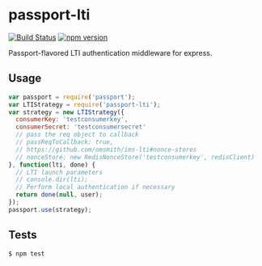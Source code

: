 # passport-lti

[![Build Status](https://travis-ci.org/civitaslearning/passport-lti.svg)](https://travis-ci.org/civitaslearning/passport-lti)
[![npm version](https://badge.fury.io/js/passport-lti.svg)](http://badge.fury.io/js/passport-lti)

Passport-flavored LTI authentication middleware for express.

## Usage

```javascript
var passport = require('passport');
var LTIStrategy = require('passport-lti');
var strategy = new LTIStrategy({
  consumerKey: 'testconsumerkey',
  consumerSecret: 'testconsumersecret'
  // pass the req object to callback
  // passReqToCallback: true,
  // https://github.com/omsmith/ims-lti#nonce-stores
  // nonceStore: new RedisNonceStore('testconsumerkey', redisClient)
}, function(lti, done) {
  // LTI launch parameters
  // console.dir(lti);
  // Perform local authentication if necessary
  return done(null, user);
});
passport.use(strategy);
```

## Tests

```shell
$ npm test
```
